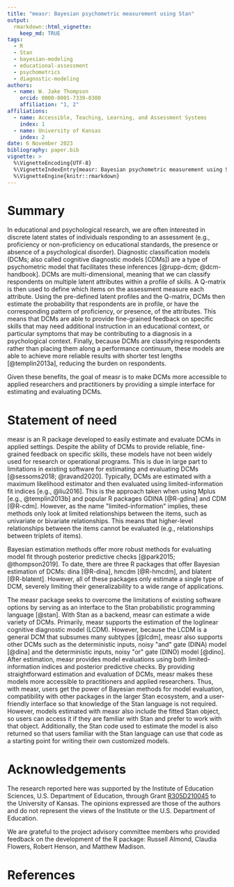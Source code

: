 ```yaml
---
title: "measr: Bayesian psychometric measurement using Stan"
output:
  rmarkdown::html_vignette:
    keep_md: TRUE
tags:
  - R
  - Stan
  - bayesian-modeling
  - educational-assessment
  - psychometrics
  - diagnostic-modeling
authors:
  - name: W. Jake Thompson
    orcid: 0000-0001-7339-0300
    affiliation: "1, 2"
affiliations:
  - name: Accessible, Teaching, Learning, and Assessment Systems
    index: 1
  - name: University of Kansas
    index: 2
date: 6 November 2023
bibliography: paper.bib
vignette: >
  %\VignetteEncoding{UTF-8}
  %\VignetteIndexEntry{measr: Bayesian psychometric measurement using Stan}
  %\VignetteEngine{knitr::rmarkdown}
---
```


# Summary

In educational and psychological research, we are often interested in discrete latent states of individuals responding to an assessment (e.g., proficiency or non-proficiency on educational standards, the presence or absence of a psychological disorder).
Diagnostic classification models (DCMs; also called cognitive diagnostic models [CDMs]) are a type of psychometric model that facilitates these inferences [@rupp-dcm; @dcm-handbook].
DCMs are multi-dimensional, meaning that we can classify respondents on multiple latent attributes within a profile of skills.
A Q-matrix is then used to define which items on the assessment measure each attribute.
Using the pre-defined latent profiles and the Q-matrix, DCMs then estimate the probability that respondents are in profile, or have the corresponding pattern of proficiency, or presence, of the attributes.
This means that DCMs are able to provide fine-grained feedback on specific skills that may need additional instruction in an educational context, or particular symptoms that may be contributing to a diagnosis in a psychological context.
Finally, because DCMs are classifying respondents rather than placing them along a performance continuum, these models are able to achieve more reliable results with shorter test lengths [@templin2013a], reducing the burden on respondents.

Given these benefits, the goal of measr is to make DCMs more accessible to applied researchers and practitioners by providing a simple interface for estimating and evaluating DCMs.

# Statement of need

measr is an R package developed to easily estimate and evaluate DCMs in applied settings.
Despite the ability of DCMs to provide reliable, fine-grained feedback on specific skills, these models have not been widely used for research or operational programs.
This is due in large part to limitations in existing software for estimating and evaluating DCMs [@sessoms2018; @ravand2020].
Typically, DCMs are estimated with a maximum likelihood estimator and then evaluated using limited-information fit indices [e.g., @liu2016].
This is the approach taken when using Mplus [e.g., @templin2013b] and popular R packages GDINA [@R-gdina] and CDM [@R-cdm].
However, as the name "limited-information" implies, these methods only look at limited relationships between the items, such as univariate or bivariate relationships.
This means that higher-level relationships between the items cannot be evaluated (e.g., relationships between triplets of items).

Bayesian estimation methods offer more robust methods for evaluating model fit through posterior predictive checks [@park2015; @thompson2019].
To date, there are three R packages that offer Bayesian estimation of DCMs: dina [@R-dina], hmcdm [@R-hmcdm], and blatent [@R-blatent].
However, all of these packages only estimate a single type of DCM, severely limiting their generalizability to a wide range of applications.

The measr package seeks to overcome the limitations of existing software options by serving as an interface to the Stan probabilistic programming language [@stan].
With Stan as a backend, measr can estimate a wide variety of DCMs.
Primarily, measr supports the estimation of the loglinear cognitive diagnostic model (LCDM).
However, because the LCDM is a general DCM that subsumes many subtypes [@lcdm], measr also supports other DCMs such as the deterministic inputs, noisy "and" gate (DINA) model [@dina] and the deterministic inputs, noisy "or" gate (DINO) model [@dino].
After estimation, measr provides model evaluations using both limited-information indices and posterior predictive checks.
By providing straightforward estimation and evaluation of DCMs, measr makes these models more accessible to practitioners and applied researchers.
Thus, with measr, users get the power of Bayesian methods for model evaluation, compatibility with other packages in the larger Stan ecosystem, and a user-friendly interface so that knowledge of the Stan language is not required.
However, models estimated with measr also include the fitted Stan object, so users can access it if they are familiar with Stan and prefer to work with that object.
Additionally, the Stan code used to estimate the model is also returned so that users familiar with the Stan language can use that code as a starting point for writing their own customized models.

# Acknowledgements

The research reported here was supported by the Institute of Education Sciences, U.S. Department of Education, through Grant [R305D210045](https://ies.ed.gov/funding/grantsearch/details.asp?ID=4546) to the University of Kansas. The opinions expressed are those of the authors and do not represent the views of the Institute or the U.S. Department of Education.

We are grateful to the project advisory committee members who provided feedback on the development of the R package: Russell Almond, Claudia Flowers, Robert Henson, and Matthew Madison.

# References
